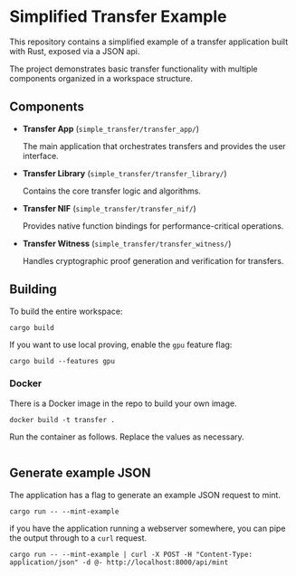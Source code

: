 # Simplified Transfer Example

This repository contains a simplified example of a transfer application built with Rust, exposed via a JSON api.

The project demonstrates basic transfer functionality with multiple components organized in a workspace structure.

## Components

 -  **Transfer App** (`simple_transfer/transfer_app/`)

    The main application that orchestrates transfers and provides the user interface.

 - **Transfer Library** (`simple_transfer/transfer_library/`)

   Contains the core transfer logic and algorithms.

 - **Transfer NIF** (`simple_transfer/transfer_nif/`)

   Provides native function bindings for performance-critical operations.

 - **Transfer Witness** (`simple_transfer/transfer_witness/`)

   Handles cryptographic proof generation and verification for transfers.

## Building

To build the entire workspace:

```shell
cargo build
```

If you want to use local proving, enable the `gpu` feature flag:

```shell
cargo build --features gpu
```

### Docker

There is a Docker image in the repo to build your own image.

```shell
docker build -t transfer .
```

Run the container as follows. Replace the values as necessary.

```shell

```
## Generate example JSON

The application has a flag to generate an example JSON request to mint.

```shell
cargo run -- --mint-example
```

if you have the application running a webserver somewhere, you can pipe the output through to a `curl` request.

```shell
cargo run -- --mint-example | curl -X POST -H "Content-Type: application/json" -d @- http://localhost:8000/api/mint
```